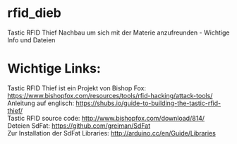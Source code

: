 # rfid_dieb
Tastic RFID Thief Nachbau um sich mit der Materie anzufreunden - Wichtige Info und Dateien

# Wichtige Links:
Tastic RFID Thief ist ein Projekt von Bishop Fox: https://www.bishopfox.com/resources/tools/rfid-hacking/attack-tools/ <br/>
Anleitung auf englisch: https://shubs.io/guide-to-building-the-tastic-rfid-thief/ <br/>
Tastic RFID source code: http://www.bishopfox.com/download/814/ <br/>
Deteien SdFat: https://github.com/greiman/SdFat <br/>
Zur Installation der SdFat Libraries: http://arduino.cc/en/Guide/Libraries <br/>
